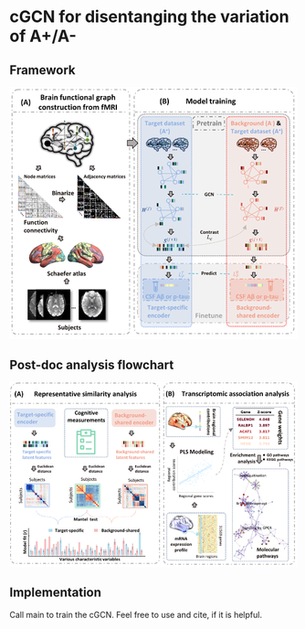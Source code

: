 # cGCN for disentanging the variation of A+/A-

## Framework<br />
<div align=center>
<img width="700" alt="1669912811225" src="https://github.com/zhangyubrain/AD-ContrastiveML-Neuromarkers-Transcriptome/blob/main/framework.png">
</div>

## Post-doc analysis flowchart<br />
<div align=center>
<img width="700" alt="1669912811225" src="https://github.com/zhangyubrain/AD-ContrastiveML-Neuromarkers-Transcriptome/blob/main/workflow.png">
</div>

## Implementation<br />
Call main to train the cGCN.
Feel free to use and cite, if it is helpful.
